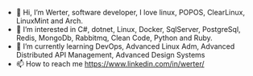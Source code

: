 - 👋 Hi, I’m Werter, software developer, I love linux, POPOS, ClearLinux, LinuxMint and Arch.
- 👀 I’m interested in C#, dotnet, Linux, Docker, SqlServer, PostgreSql, Redis, MongoDb, Rabbitmq, Clean Code, Python and Ruby.
- 🌱 I’m currently learning DevOps, Advanced Linux Adm, Advanced Distributed API Management, Advanced Design Systems
- 📫 How to reach me https://www.linkedin.com/in/werter/

